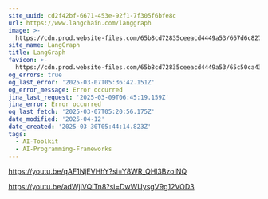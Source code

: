 ```yaml
---
site_uuid: cd2f42bf-6671-453e-92f1-7f305f6bfe8c
url: https://www.langchain.com/langgraph
image: >-
  https://cdn.prod.website-files.com/65b8cd72835ceeacd4449a53/667d6c8272e5cfd84e5d11f4_LangGraph%20open%20graph-3.webp
site_name: LangGraph
title: LangGraph
favicon: >-
  https://cdn.prod.website-files.com/65b8cd72835ceeacd4449a53/65c50ca4352352dd6a747e69_favicon.png
og_errors: true
og_last_error: '2025-03-07T05:36:42.151Z'
og_error_message: Error occurred
jina_last_request: '2025-03-09T06:45:19.159Z'
jina_error: Error occurred
og_last_fetch: '2025-03-07T05:20:56.175Z'
date_modified: '2025-04-12'
date_created: '2025-03-30T05:44:14.823Z'
tags:
  - AI-Toolkit
  - AI-Programming-Frameworks
---
```




































































































































































































































































































































































































































































































































































































































































https://youtu.be/qAF1NjEVHhY?si=Y8WR_QHl3BzoINQ

https://youtu.be/adWjIVQiTn8?si=DwWUysgV9g12VOD3
